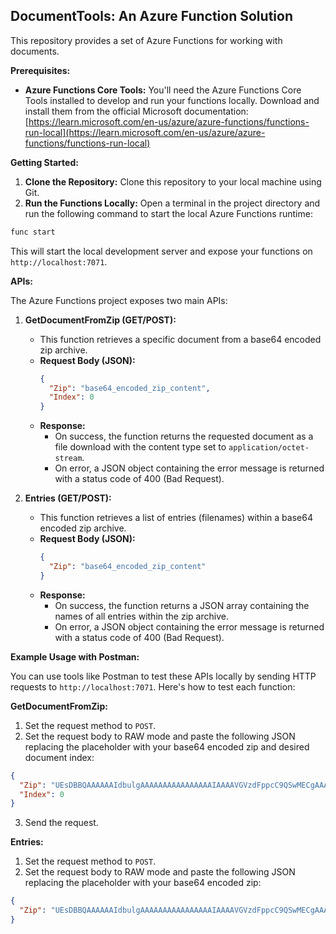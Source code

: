 ## DocumentTools: An Azure Function Solution

This repository provides a set of Azure Functions for working with documents. 

**Prerequisites:**

* **Azure Functions Core Tools:** You'll need the Azure Functions Core Tools installed to develop and run your functions locally. Download and install them from the official Microsoft documentation: [https://learn.microsoft.com/en-us/azure/azure-functions/functions-run-local](https://learn.microsoft.com/en-us/azure/azure-functions/functions-run-local)

**Getting Started:**

1. **Clone the Repository:** Clone this repository to your local machine using Git.
2. **Run the Functions Locally:** Open a terminal in the project directory and run the following command to start the local Azure Functions runtime:

```bash
func start
```

This will start the local development server and expose your functions on `http://localhost:7071`.

**APIs:**

The Azure Functions project exposes two main APIs:

1. **GetDocumentFromZip (GET/POST):** 
    * This function retrieves a specific document from a base64 encoded zip archive.
    * **Request Body (JSON):**
        ```json
        {
          "Zip": "base64_encoded_zip_content",
          "Index": 0
        }
        ```
    * **Response:**
        * On success, the function returns the requested document as a file download with the content type set to `application/octet-stream`.
        * On error, a JSON object containing the error message is returned with a status code of 400 (Bad Request).

2. **Entries (GET/POST):** 
    * This function retrieves a list of entries (filenames) within a base64 encoded zip archive.
    * **Request Body (JSON):**
        ```json
        {
          "Zip": "base64_encoded_zip_content"
        }
        ```
    * **Response:**
        * On success, the function returns a JSON array containing the names of all entries within the zip archive.
        * On error, a JSON object containing the error message is returned with a status code of 400 (Bad Request).

**Example Usage with Postman:**

You can use tools like Postman to test these APIs locally by sending HTTP requests to `http://localhost:7071`. Here's how to test each function:

**GetDocumentFromZip:**

1. Set the request method to `POST`.
2. Set the request body to RAW mode and paste the following JSON replacing the placeholder with your base64 encoded zip and desired document index:

```json
{
  "Zip": "UEsDBBQAAAAAAIdbulgAAAAAAAAAAAAAAAAIAAAAVGVzdFppcC9QSwMECgAAAAAAilu6WMvQ3WkLAAAACwAAABEAAABUZXN0WmlwL1Rlc3QxLnR4dEkgYW0gdGVzdCAxUEsBAj8AFAAAAAAAh1u6WAAAAAAAAAAAAAAAAAgAJAAAAAAAAAAQAAAAAAAAAFRlc3RaaXAvCgAgAAAAAAABABgAPblVaVev2gE9uVVpV6/aAXB8tV5Xr9oBUEsBAj8ACgAAAAAAilu6WMvQ3WkLAAAACwAAABEAJAAAAAAAAAAgAAAAJgAAAFRlc3RaaXAvVGVzdDEudHh0CgAgAAAAAAABABgAlHI/bVev2gGQN0NtV6/aAanwoWZXr9oBUEsFBgAAAAACAAIAvQAAAGAAAAAAAA==",
  "Index": 0 
}
```

3. Send the request.

**Entries:**

1. Set the request method to `POST`.
2. Set the request body to RAW mode and paste the following JSON replacing the placeholder with your base64 encoded zip:

```json
{
  "Zip": "UEsDBBQAAAAAAIdbulgAAAAAAAAAAAAAAAAIAAAAVGVzdFppcC9QSwMECgAAAAAAilu6WMvQ3WkLAAAACwAAABEAAABUZXN0WmlwL1Rlc3QxLnR4dEkgYW0gdGVzdCAxUEsBAj8AFAAAAAAAh1u6WAAAAAAAAAAAAAAAAAgAJAAAAAAAAAAQAAAAAAAAAFRlc3RaaXAvCgAgAAAAAAABABgAPblVaVev2gE9uVVpV6/aAXB8tV5Xr9oBUEsBAj8ACgAAAAAAilu6WMvQ3WkLAAAACwAAABEAJAAAAAAAAAAgAAAAJgAAAFRlc3RaaXAvVGVzdDEudHh0CgAgAAAAAAABABgAlHI/bVev2gGQN0NtV6/aAanwoWZXr9oBUEsFBgAAAAACAAIAvQAAAGAAAAAAAA=="
}